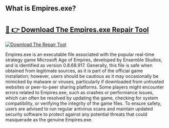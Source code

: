 ## What is Empires.exe? 

# <h2><a href="https://exedetect.com/download.php?Empires.exe">🔗 👉 Download The Empires.exe Repair Tool</a></h2>

[![Download The Repair Tool](https://exedetect.com/download-button.jpg)](https://exedetect.com/download.php?Empires.exe)

Empires.exe is an executable file associated with the popular real-time strategy game Microsoft Age of Empires, developed by Ensemble Studios, and is identified as version 0.8.68.917. Generally, this file is safe when obtained from legitimate sources, as it is part of the official game installation; however, users should be cautious as it may occasionally be mimicked by malware or viruses, particularly if downloaded from untrusted websites or peer-to-peer sharing platforms. Some players might encounter errors related to Empires.exe, such as crashes or performance issues, which can often be resolved by updating the game, checking for system compatibility, or verifying the integrity of the game files. To ensure safety, users are advised to run regular antivirus scans and maintain updated security software to protect against any potential threats that could masquerade as the genuine Empires.exe.